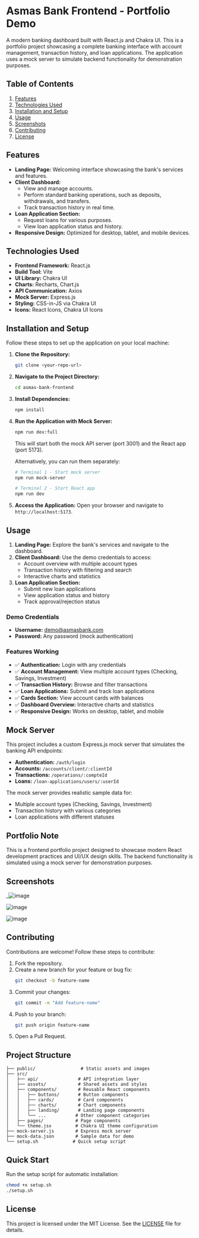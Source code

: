 # Asmas Bank Frontend - Portfolio Demo

A modern banking dashboard built with React.js and Chakra UI. This is a portfolio project showcasing a complete banking interface with account management, transaction history, and loan applications. The application uses a mock server to simulate backend functionality for demonstration purposes.

## Table of Contents

1. [Features](#features)
2. [Technologies Used](#technologies-used)
3. [Installation and Setup](#installation-and-setup)
4. [Usage](#usage)
5. [Screenshots](#screenshots)
6. [Contributing](#contributing)
7. [License](#license)

## Features

- **Landing Page:** Welcoming interface showcasing the bank's services and features.
- **Client Dashboard:**
  - View and manage accounts.
  - Perform standard banking operations, such as deposits, withdrawals, and transfers.
  - Track transaction history in real time.
- **Loan Application Section:**
  - Request loans for various purposes.
  - View loan application status and history.
- **Responsive Design:** Optimized for desktop, tablet, and mobile devices.

## Technologies Used

- **Frontend Framework:** React.js
- **Build Tool:** Vite
- **UI Library:** Chakra UI
- **Charts:** Recharts, Chart.js
- **API Communication:** Axios
- **Mock Server:** Express.js
- **Styling:** CSS-in-JS via Chakra UI
- **Icons:** React Icons, Chakra UI Icons

## Installation and Setup

Follow these steps to set up the application on your local machine:

1. **Clone the Repository:**
   ```bash
   git clone <your-repo-url>
   ```

2. **Navigate to the Project Directory:**
   ```bash
   cd asmas-bank-frontend
   ```

3. **Install Dependencies:**
   ```bash
   npm install
   ```

4. **Run the Application with Mock Server:**
   ```bash
   npm run dev:full
   ```
   This will start both the mock API server (port 3001) and the React app (port 5173).

   Alternatively, you can run them separately:
   ```bash
   # Terminal 1 - Start mock server
   npm run mock-server
   
   # Terminal 2 - Start React app
   npm run dev
   ```

5. **Access the Application:**
   Open your browser and navigate to `http://localhost:5173`.

## Usage

1. **Landing Page:** Explore the bank's services and navigate to the dashboard.
2. **Client Dashboard:** Use the demo credentials to access:
   - Account overview with multiple account types
   - Transaction history with filtering and search
   - Interactive charts and statistics
3. **Loan Application Section:**
   - Submit new loan applications
   - View application status and history
   - Track approval/rejection status

### Demo Credentials
- **Username:** demo@asmasbank.com
- **Password:** Any password (mock authentication)

### Features Working
- ✅ **Authentication:** Login with any credentials
- ✅ **Account Management:** View multiple account types (Checking, Savings, Investment)
- ✅ **Transaction History:** Browse and filter transactions
- ✅ **Loan Applications:** Submit and track loan applications
- ✅ **Cards Section:** View account cards with balances
- ✅ **Dashboard Overview:** Interactive charts and statistics
- ✅ **Responsive Design:** Works on desktop, tablet, and mobile

## Mock Server

This project includes a custom Express.js mock server that simulates the banking API endpoints:

- **Authentication:** `/auth/login`
- **Accounts:** `/accounts/client/:clientId`
- **Transactions:** `/operations/:compteId`
- **Loans:** `/loan-applications/users/:userId`

The mock server provides realistic sample data for:
- Multiple account types (Checking, Savings, Investment)
- Transaction history with various categories
- Loan applications with different statuses

## Portfolio Note

This is a frontend portfolio project designed to showcase modern React development practices and UI/UX design skills. The backend functionality is simulated using a mock server for demonstration purposes.

## Screenshots

_![image](https://github.com/user-attachments/assets/f8ce381f-be05-4e8e-92f0-5eb5fbbdd693)

![image](https://github.com/user-attachments/assets/191a68d5-f864-4a64-959a-70f668acd03d)

![image](https://github.com/user-attachments/assets/bd3d8a9a-1fdb-43d9-964b-085532fe1761)




## Contributing

Contributions are welcome! Follow these steps to contribute:

1. Fork the repository.
2. Create a new branch for your feature or bug fix:
   ```bash
   git checkout -b feature-name
   ```
3. Commit your changes:
   ```bash
   git commit -m "Add feature-name"
   ```
4. Push to your branch:
   ```bash
   git push origin feature-name
   ```
5. Open a Pull Request.

## Project Structure

```
├── public/                 # Static assets and images
├── src/
│   ├── api/               # API integration layer
│   ├── assets/            # Shared assets and styles
│   ├── components/        # Reusable React components
│   │   ├── buttons/       # Button components
│   │   ├── cards/         # Card components
│   │   ├── charts/        # Chart components
│   │   ├── landing/       # Landing page components
│   │   └── ...           # Other component categories
│   ├── pages/            # Page components
│   └── theme.jsx         # Chakra UI theme configuration
├── mock-server.js        # Express mock server
├── mock-data.json        # Sample data for demo
└── setup.sh             # Quick setup script
```

## Quick Start

Run the setup script for automatic installation:

```bash
chmod +x setup.sh
./setup.sh
```

## License

This project is licensed under the MIT License. See the [LICENSE](LICENSE) file for details.


